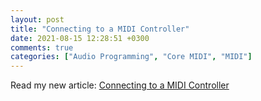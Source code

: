 ```yaml
---
layout: post
title: "Connecting to a MIDI Controller"
date: 2021-08-15 12:28:51 +0300
comments: true
categories: ["Audio Programming", "Core MIDI", "MIDI"]
---
```


Read my new article: [Connecting to a MIDI Controller](https://medium.com/programming-for-music/connecting-to-a-midi-controller-71b232d5495d)

